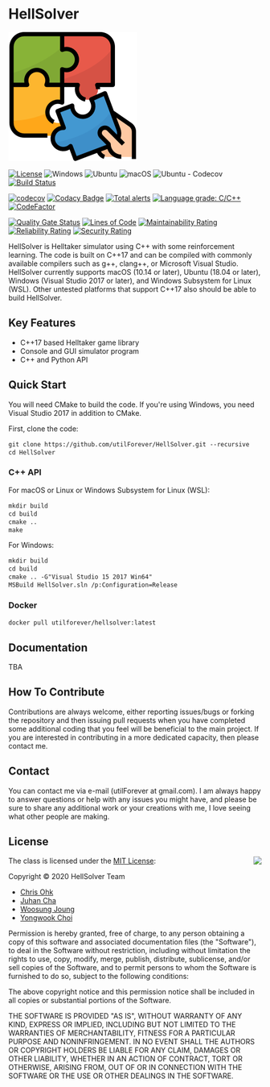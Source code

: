 # HellSolver

<img src="./Medias/Logos/Logo.png" width=256 height=256 />

[![License](https://img.shields.io/badge/Licence-MIT-blue.svg)](https://github.com/utilForever/HellSolver/blob/master/LICENSE) ![Windows](https://github.com/utilForever/HellSolver/workflows/Windows/badge.svg) ![Ubuntu](https://github.com/utilForever/HellSolver/workflows/Ubuntu/badge.svg) ![macOS](https://github.com/utilForever/HellSolver/workflows/macOS/badge.svg) ![Ubuntu - Codecov](https://github.com/utilForever/HellSolver/workflows/Ubuntu%20-%20Codecov/badge.svg) [![Build Status](https://travis-ci.com/utilForever/HellSolver.svg?branch=main)](https://travis-ci.com/utilForever/HellSolver)

[![codecov](https://codecov.io/gh/utilForever/HellSolver/branch/master/graph/badge.svg)](https://codecov.io/gh/utilForever/HellSolver)
[![Codacy Badge](https://app.codacy.com/project/badge/Grade/dcd0a8f211bb46bfb50cec2ef369c024)](https://www.codacy.com/manual/utilForever/HellSolver?utm_source=github.com&amp;utm_medium=referral&amp;utm_content=utilForever/HellSolver&amp;utm_campaign=Badge_Grade)
[![Total alerts](https://img.shields.io/lgtm/alerts/g/utilForever/HellSolver.svg?logo=lgtm&logoWidth=18)](https://lgtm.com/projects/g/utilForever/HellSolver/alerts/)
[![Language grade: C/C++](https://img.shields.io/lgtm/grade/cpp/g/utilForever/HellSolver.svg?logo=lgtm&logoWidth=18)](https://lgtm.com/projects/g/utilForever/HellSolver/context:cpp)
[![CodeFactor](https://www.codefactor.io/repository/github/utilforever/HellSolver/badge)](https://www.codefactor.io/repository/github/utilforever/HellSolver)

[![Quality Gate Status](https://sonarcloud.io/api/project_badges/measure?project=HellSolver&metric=alert_status)](https://sonarcloud.io/dashboard?id=HellSolver) [![Lines of Code](https://sonarcloud.io/api/project_badges/measure?project=HellSolver&metric=ncloc)](https://sonarcloud.io/dashboard?id=HellSolver) [![Maintainability Rating](https://sonarcloud.io/api/project_badges/measure?project=HellSolver&metric=sqale_rating)](https://sonarcloud.io/dashboard?id=HellSolver) [![Reliability Rating](https://sonarcloud.io/api/project_badges/measure?project=HellSolver&metric=reliability_rating)](https://sonarcloud.io/dashboard?id=HellSolver) [![Security Rating](https://sonarcloud.io/api/project_badges/measure?project=HellSolver&metric=security_rating)](https://sonarcloud.io/dashboard?id=HellSolver)

HellSolver is Helltaker simulator using C++ with some reinforcement learning. The code is built on C++17 and can be compiled with commonly available compilers such as g++, clang++, or Microsoft Visual Studio. HellSolver currently supports macOS (10.14 or later), Ubuntu (18.04 or later), Windows (Visual Studio 2017 or later), and Windows Subsystem for Linux (WSL). Other untested platforms that support C++17 also should be able to build HellSolver.

## Key Features

  * C++17 based Helltaker game library
  * Console and GUI simulator program
  * C++ and Python API

## Quick Start

You will need CMake to build the code. If you're using Windows, you need Visual Studio 2017 in addition to CMake.

First, clone the code:

```
git clone https://github.com/utilForever/HellSolver.git --recursive
cd HellSolver
```

### C++ API

For macOS or Linux or Windows Subsystem for Linux (WSL):

```
mkdir build
cd build
cmake ..
make
```

For Windows:

```
mkdir build
cd build
cmake .. -G"Visual Studio 15 2017 Win64"
MSBuild HellSolver.sln /p:Configuration=Release
```

### Docker

```
docker pull utilforever/hellsolver:latest
```

## Documentation

TBA

## How To Contribute

Contributions are always welcome, either reporting issues/bugs or forking the repository and then issuing pull requests when you have completed some additional coding that you feel will be beneficial to the main project. If you are interested in contributing in a more dedicated capacity, then please contact me.

## Contact

You can contact me via e-mail (utilForever at gmail.com). I am always happy to answer questions or help with any issues you might have, and please be sure to share any additional work or your creations with me, I love seeing what other people are making.

## License

<img align="right" src="http://opensource.org/trademarks/opensource/OSI-Approved-License-100x137.png">

The class is licensed under the [MIT License](http://opensource.org/licenses/MIT):

Copyright &copy; 2020 HellSolver Team

  * [Chris Ohk](http://www.github.com/utilForever)
  * [Juhan Cha](https://github.com/hanchaa)
  * [Woosung Joung](https://github.com/mung3477)
  * [Yongwook Choi](https://github.com/hyp3rflow)

Permission is hereby granted, free of charge, to any person obtaining a copy of this software and associated documentation files (the "Software"), to deal in the Software without restriction, including without limitation the rights to use, copy, modify, merge, publish, distribute, sublicense, and/or sell copies of the Software, and to permit persons to whom the Software is furnished to do so, subject to the following conditions:

The above copyright notice and this permission notice shall be included in all copies or substantial portions of the Software.

THE SOFTWARE IS PROVIDED "AS IS", WITHOUT WARRANTY OF ANY KIND, EXPRESS OR IMPLIED, INCLUDING BUT NOT LIMITED TO THE WARRANTIES OF MERCHANTABILITY, FITNESS FOR A PARTICULAR PURPOSE AND NONINFRINGEMENT. IN NO EVENT SHALL THE AUTHORS OR COPYRIGHT HOLDERS BE LIABLE FOR ANY CLAIM, DAMAGES OR OTHER LIABILITY, WHETHER IN AN ACTION OF CONTRACT, TORT OR OTHERWISE, ARISING FROM, OUT OF OR IN CONNECTION WITH THE SOFTWARE OR THE USE OR OTHER DEALINGS IN THE SOFTWARE.
